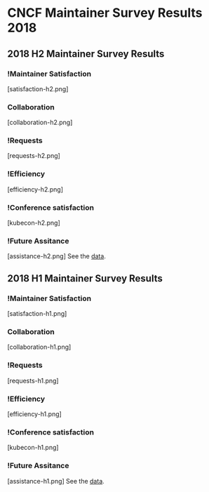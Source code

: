# CNCF Maintainer Survey Results 2018

## 2018 H2 Maintainer Survey Results
### !Maintainer Satisfaction
[satisfaction-h2.png]
### Collaboration
[collaboration-h2.png]
### !Requests
[requests-h2.png]
### !Efficiency
[efficiency-h2.png]
### !Conference satisfaction 
[kubecon-h2.png]
### !Future Assitance 
[assistance-h2.png]
See the [data](results-h2.csv).

## 2018 H1 Maintainer Survey Results
### !Maintainer Satisfaction
[satisfaction-h1.png]
### Collaboration
[collaboration-h1.png]
### !Requests
[requests-h1.png]
### !Efficiency
[efficiency-h1.png]
### !Conference satisfaction 
[kubecon-h1.png]
### !Future Assitance 
[assistance-h1.png]
See the [data](results-h1.csv).
